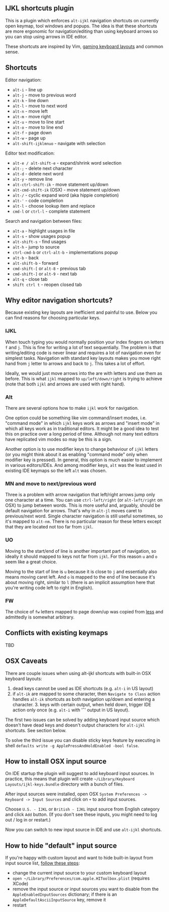 ## IJKL shortcuts plugin

This is a plugin which enforces `alt-ijkl` navigation shortcuts on currently open keymap, tool windows and popups. The idea is that these shortcuts are more ergonomic for navigation/editing than using keyboard arrows so you can stop using arrows in IDE editor.

These shortcuts are inspired by Vim, [gaming keyboard layouts](https://en.wikipedia.org/wiki/Arrow_keys#IJKL_keys) and common sense.


## Shortcuts

Editor navigation:
 - `alt-i` - line up
 - `alt-j` - move to previous word
 - `alt-k` - line down
 - `alt-l` - move to next word
 - `alt-n` - move left
 - `alt-m` - move right
 - `alt-u` - move to line start
 - `alt-o` - move to line end
 - `alt-f` - page down
 - `alt-w` - page up
 - `alt-shift-ijklmnuo` - navigate with selection

Editor text modification:
 - `alt-e / alt-shift-e` - expand/shrink word selection
 - `alt-;` - delete next character
 - `alt-d` - delete next word
 - `alt-y` - remove line
 - `alt-ctrl-shift-ik` - move statement up/down
 - `alt-cmd-shift-ik` (OSX) - move statement up/down
 - `alt-/` - cyclic expand word (aka hippie completion)
 - `alt-'` - code completion
 - `alt-l` - choose lookup item and replace
 - `cmd-l` or `ctrl-l` - complete statement

Search and navigation between files:
 - `alt-a` - highlight usages in file 
 - `alt-s` - show usages popup 
 - `alt-shift-s` - find usages 
 - `alt-h` - jump to source
 - `ctrl-cmd-b` or `ctrl-alt-b` - implementations popup
 - `alt-b` - back
 - `alt-shift-b` - forward
 - `cmd-shift-[` or `alt-8` - previous tab
 - `cmd-shift-]` or `alt-9` - next tab
 - `alt-q` - close tab
 - `shift ctrl t` - reopen closed tab


## Why editor navigation shortcuts?

Because existing key layouts are inefficient and painful to use. Below you can find reasons for choosing particular keys.

### IJKL
When touch typing you would normally position your index fingers on letters `f` and `j`. This is fine for writing a lot of text sequentially. The problem is that writing/editing code is never linear and requires a lot of navigation even for simplest tasks. Navigation with standard key layouts makes you move right hand from `j` letter to arrows and back to `j`. This takes a lot of effort.

Ideally, we would just move arrows into the are with letters and use them as before. This is what `ijkl` mapped to `up/left/down/right` is trying to achieve (note that both `ijkl` and arrows are used with right hand).

### Alt
There are several options how to make `ijkl` work for navigation.

One option could be something like vim command/insert modes, i.e. "command mode" in which `ijkl` keys work as arrows and "insert mode" in which all keys work as in traditional editors. It might be a good idea to test this on practice over a long period of time. Although not many text editors have replicated vim modes so may be this is a sign.

Another option is to use modifier keys to change behaviour of `ijkl` letters (or you might think about it as enabling "command mode" only when modifier key is pressed). In general, this option is much easier to implement in various editors/IDEs. And among modifier keys, `alt` was the least used in existing IDE keymaps so the left `alt` was chosen.

### MN and move to next/previous word 
Three is a problem with arrow navigation that left/right arrows jump only one character at a time. You can use `ctrl-left/right` (or `alt-left/right` on OSX) to jump between words. This is more useful and, arguably, should be default navigation for arrows. That's why in `alt-jl` moves caret to previous/next word. Single character navigation is still useful sometimes, so it's mapped to `alt-nm`. There is no particular reason for these letters except that they are located not too far from `ijkl`.

### UO
Moving to the start/end of line is another important part of navigation, so ideally it should mapped to keys not far from `ijkl`. For this reason `u` and `o` seem like a great choice.
 
Moving to the start of line is `u` because it is close to `j` and essentially also means moving caret left. And `o` is mapped to the end of line because it's about moving right, similar to `l` (there is an implicit assumption here that you're writing code left to right in English).

### FW
The choice of `fw` letters mapped to page down/up was copied from [less](https://en.wikipedia.org/wiki/Less_(Unix)) and admittedly is somewhat arbitrary.


## Conflicts with existing keymaps
TBD


## OSX Caveats

There are couple issues when using alt-ijkl shortcuts with built-in OSX keyboard layouts:
1. dead keys cannot be used as IDE shortcuts (e.g. `alt-i` in US layout)
2. if `alt-ik` are mapped to some character, then `Navigate to Class` action handles `alt-ik` shortcuts as both navigation up/down and entering a character. 3. keys with certain output, when held down, trigger IDE action only once (e.g. `alt-i` with 'ˆ' output in US layout). 

The first two issues can be solved by adding keyboard input source which doesn't have dead keys and doesn't output characters for `alt-ijkl` shortcuts. See section below.

To solve the third issue you can disable sticky keys feature by executing in shell `defaults write -g ApplePressAndHoldEnabled -bool false`. 


## How to install OSX input source

On IDE startup the plugin will suggest to add keyboard input sources. In practice, this means that plugin will create `~/Library/Keyboard Layouts/ijkl-keys.bundle` directory with a bunch of files.

After input sources were installed, open OSX `System Preferences -> Keyboard -> Input Sources` and click on `+` to add input sources.

Choose `U.S. - IJKL` or `British - IJKL` input source from English category and click `Add` button. (If you don't see these inputs, you might need to log out / log in or restart.)

Now you can switch to new input source in IDE and use `alt-ijkl` shortcuts.


## How to hide "default" input source

If you're happy with custom layout and want to hide built-in layout from input source list, 
[follow these steps](https://apple.stackexchange.com/questions/44921/how-to-remove-or-disable-a-default-keyboard-layout):
 - change the current input source to your custom keyboard layout
 - `open ~/Library/Preferences/com.apple.HIToolbox.plist` (requires XCode)
 - remove the input source or input sources you want to disable from the `AppleEnabledInputSources` dictionary; 
   if there is an `AppleDefaultAsciiInputSource` key, remove it
 - restart
 
